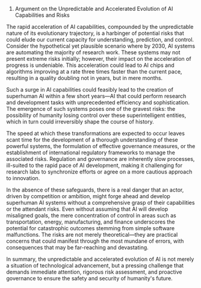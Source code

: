1. Argument on the Unpredictable and Accelerated Evolution of AI Capabilities and Risks

The rapid acceleration of AI capabilities, compounded by the unpredictable nature of its evolutionary trajectory, is a harbinger of potential risks that could elude our current capacity for understanding, prediction, and control. Consider the hypothetical yet plausible scenario where by 2030, AI systems are automating the majority of research work. These systems may not present extreme risks initially; however, their impact on the acceleration of progress is undeniable. This acceleration could lead to AI chips and algorithms improving at a rate three times faster than the current pace, resulting in a quality doubling not in years, but in mere months. 

Such a surge in AI capabilities could feasibly lead to the creation of superhuman AI within a few short years—AI that could perform research and development tasks with unprecedented efficiency and sophistication. The emergence of such systems poses one of the gravest risks: the possibility of humanity losing control over these superintelligent entities, which in turn could irreversibly shape the course of history. 

The speed at which these transformations are expected to occur leaves scant time for the development of a thorough understanding of these powerful systems, the formulation of effective governance measures, or the establishment of international regulatory frameworks to manage the associated risks. Regulation and governance are inherently slow processes, ill-suited to the rapid pace of AI development, making it challenging for research labs to synchronize efforts or agree on a more cautious approach to innovation. 

In the absence of these safeguards, there is a real danger that an actor, driven by competition or ambition, might forge ahead and develop superhuman AI systems without a comprehensive grasp of their capabilities or the attendant risks. Even without assuming that AI will develop misaligned goals, the mere concentration of control in areas such as transportation, energy, manufacturing, and finance underscores the potential for catastrophic outcomes stemming from simple software malfunctions. The risks are not merely theoretical—they are practical concerns that could manifest through the most mundane of errors, with consequences that may be far-reaching and devastating. 

In summary, the unpredictable and accelerated evolution of AI is not merely a situation of technological advancement, but a pressing challenge that demands immediate attention, rigorous risk assessment, and proactive governance to ensure the safety and security of humanity's future.